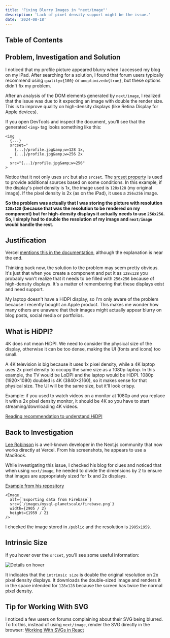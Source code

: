 ```yaml
---
title: 'Fixing Blurry Images in "next/image"'
description: 'Lack of pixel density support might be the issue.'
date: '2024-08-18'
---
```


## Table of Contents

## Problem, Investigation and Solution

I noticed that my profile picture appeared blurry when I accessed my blog on my iPad. After searching for a solution, I found that forum users typically recommend using `quality={100}` or `unoptimized={true}`, but these options didn't fix my problem.

After an analysis of the DOM elements generated by `next/image`, I realized that the issue was due to it expecting an image with double the render size. This is to improve quality on high-density displays (like Retina Display for Apple devices).

If you open DevTools and inspect the document, you'll see that the generated `<img>` tag looks something like this:

```html[class="line-numbers"]
<img
  {...}
  srcset="
    {...}/profile.jpg&amp;w=128 1x,
    {...}/profile.jpg&amp;w=256 2x
  "
  src="{...}/profile.jpg&amp;w=256"
>
```

Notice that it not only uses `src` but also `srcset`. The [srcset property](https://developer.mozilla.org/en-US/docs/Web/API/HTMLImageElement/srcset) is used to provide additional sources based on some conditions. In this example, if the display's pixel density is 1x, the image used is `128x128` (my original image). If the pixel density is 2x (as on the iPad), it uses a `256x256` image.

**So the problem was actually that I was storing the picture with resolution `128x128` (because that was the resolution to be rendered on my component) but for high-density displays it actually needs to use `256x256`. So, I simply had to double the resolution of my image and `next/image` would handle the rest.**

## Justification

Vercel [mentions this in the documentation](https://nextjs.org/docs/pages/api-reference/components/image#responsive-images), although the explanation is near the end.

Thinking back now, the solution to the problem may seem pretty obvious. It's just that when you create a component and put it as `128x128` you probably won't realize that it needs to be filled with `256x256` because of high-density displays. It's a matter of remembering that these displays exist and need support.

My laptop doesn't have a HiDPI display, so I'm only aware of the problem because I recently bought an Apple product. This makes me wonder how many others are unaware that their images might actually appear blurry on blog posts, social media or portfolios.

## What is HiDPI?

4K does not mean HiDPI. We need to consider the physical size of the display, otherwise it can be too dense, making the UI (fonts and icons) too small.

A 4K television is big because it uses 1x pixel density, while a 4K laptop uses 2x pixel density to occupy the same size as a 1080p laptop. In this example, the TV would be LoDPI and the laptop would be HiDPI. 1080p (1920×1080) doubled is 4K (3840×2160), so it makes sense for that physical size. The UI will be the same size, but it'll look crispy.

Example: if you used to watch videos on a monitor at 1080p and you replace it with a 2x pixel density monitor, it should be 4K so you have to start streaming/downloading 4K videos.

[Reading recommendation to understand HiDPI](https://medium.com/elementaryos/what-is-hidpi-and-why-does-it-matter-b024eabea20d)

## Back to Investigation

[Lee Robinson](https://leerob.io/) is a well-known developer in the Next.js community that now works directly at Vercel. From his screenshots, he appears to use a MacBook.

While investigating this issue, I checked his blog for clues and noticed that when using `next/image`, he needed to divide the dimensions by 2 to ensure that images are appropriately sized for 1x and 2x displays.

[Example from his repository](https://github.com/leerob/leerob.io/blob/369a5421d2d8f9d491548a27cf4eee6c912b3602/content/mysql-planetscale.mdx?plain=1#L65)

```tsx[class="line-numbers"]
<Image
  alt={`Exporting data from Firebase`}
  src={`/images/mysql-planetscale/firebase.png`}
  width={2905 / 2}
  height={1959 / 2}
/>
```

I checked the image stored in `/public` and the resolution is `2905x1959`.

## Intrinsic Size

If you hover over the `srcset`, you'll see some useful information:

![Details on hover](/images/fixing-blurry-images-next/hover.png)

It indicates that the `intrinsic size` is double the original resolution on 2x pixel density displays. It downloads the double-sized image and renders it in the space intended for `128x128` because the screen has twice the normal pixel density.

## Tip for Working With SVG

I noticed a few users on forums complaining about their SVG being blurred. To fix this, instead of using `next/image`, render the SVG directly in the browser: [Working With SVGs in React](/posts/working-with-svgs-in-react-using-svgr)
